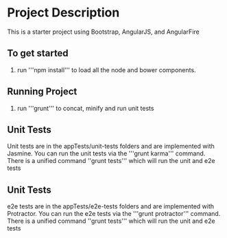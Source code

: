 # Project Description
This is a starter project using Bootstrap, AngularJS, and AngularFire

## To get started
1) run '''npm install''' to load all the node and bower components.

## Running Project
1) run '''grunt''' to concat, minify and run unit tests

## Unit Tests
Unit tests are in the appTests/unit-tests folders and are implemented with Jasmine.  You can run the unit tests via the '''grunt karma''' command.  There is a unified command ''grunt tests''' which will run the unit and e2e tests

## Unit Tests
e2e tests are in the appTests/e2e-tests folders and are implemented with Protractor.  You can run the e2e tests via the '''grunt protractor''' command.  There is a unified command ''grunt tests''' which will run the unit and e2e tests